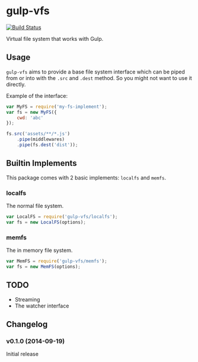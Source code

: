 # gulp-vfs

[![Build Status](https://travis-ci.org/gulpfs/gulp-vfs.png)](https://travis-ci.org/gulpfs/gulp-vfs)

Virtual file system that works with Gulp.

## Usage

`gulp-vfs` aims to provide a base file system interface which can be piped from or into with the `.src` and `.dest` method. 
So you might not want to use it directly.

Example of the interface:

```js
var MyFS = require('my-fs-implement');
var fs = new MyFS({
    cwd: 'abc'
});

fs.src('assets/**/*.js')
    .pipe(middlewares)
    .pipe(fs.dest('dist'));
```

## Builtin Implements

This package comes with 2 basic implements: `localfs` and `memfs`.

### localfs

The normal file system.

```js
var LocalFS = require('gulp-vfs/localfs');
var fs = new LocalFS(options);
```

### memfs

The in memory file system.

```js
var MemFS = require('gulp-vfs/memfs');
var fs = new MemFS(options);
```

## TODO

- Streaming
- The watcher interface

## Changelog

### v0.1.0 (2014-09-19)

Initial release